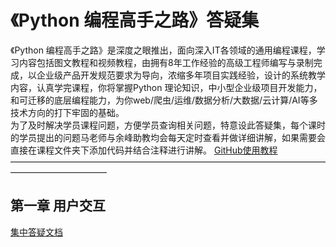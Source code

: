# 《Python 编程高手之路》答疑集  
《Python 编程高手之路》是深度之眼推出，面向深入IT各领域的通用编程课程，学习内容包括图文教程和视频教程，由拥有8年工作经验的高级工程师编写与录制完成，以企业级产品开发规范要求为导向，浓缩多年项目实践经验，设计的系统教学内容，认真学完课程，你将掌握Python 理论知识，中小型企业级项目开发能力，和可迁移的底层编程能力，为你web/爬虫/运维/数据分析/大数据/云计算/AI等多技术方向的打下牢固的基础。  
为了及时解决学员课程问题，方便学员查询相关问题，特意设此答疑集，每个课时的学员提出的问题马老师与余峰助教均会每天定时查看并做详细讲解，如果需要会直接在课程文件夹下添加代码并结合注释进行讲解。
[GitHub使用教程](https://www.jianshu.com/p/06a960d991aa)
———————————————————————————————————————————————
## 第一章 用户交互  
[集中答疑文档](https://github.com/RainMoun/the_road_of_python_programming_master/blob/master/lession_1/lession_1.md)
